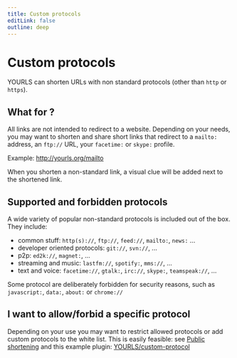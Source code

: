 ```yaml
---
title: Custom protocols
editLink: false
outline: deep
---
```


# Custom protocols

YOURLS can shorten URLs with non standard protocols (other than `http` or `https`).

## What for ?

All links are not intended to redirect to a website. Depending on your needs, you may want to shorten and share short links that redirect to a `mailto:` address, an `ftp://` URL, your `facetime:` or `skype:` profile.

Example: http://yourls.org/mailto

When you shorten a non-standard link, a visual clue will be added next to the shortened link.


## Supported and forbidden protocols

A wide variety of popular non-standard protocols is included out of the box. They include:
* common stuff: `http(s)://`, `ftp://`, `feed://`, `mailto:`, `news:` ...
* developer oriented protocols: `git://`, `svn://`, ...
* p2p: `ed2k://`, `magnet:`, ...
* streaming and music: `lastfm://`, `spotify:`, `mms://`, ...
* text and voice: `facetime://`, `gtalk:`, `irc://`, `skype:`, `teamspeak://`, ...

Some protocol are deliberately forbidden for security reasons, such as `javascript:`, `data:`, `about:` or `chrome://`


## I want to allow/forbid a specific protocol

Depending on your use you may want to restrict allowed protocols or add custom protocols to the white list. This is easily feasible: see [Public shortening](/guide/advanced/public-shortening) and this example plugin: [YOURLS/custom-protocol](https://github.com/YOURLS/custom-protocol)
